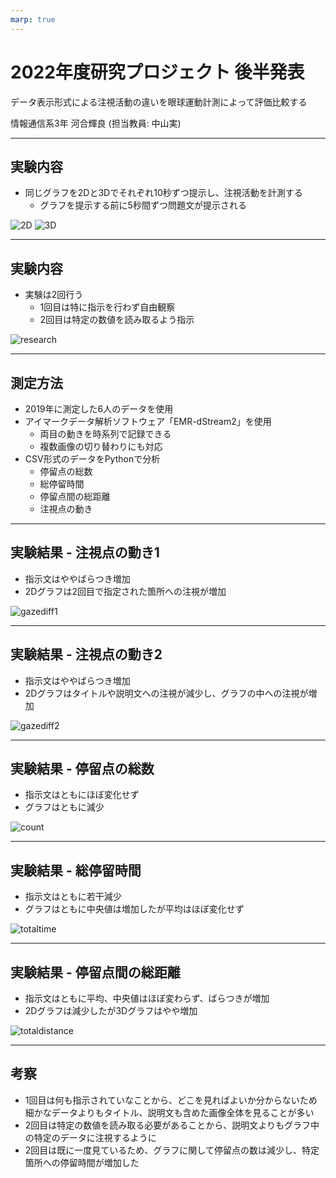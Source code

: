 ```yaml
---
marp: true
---
```


<!-- markdownlint-disable MD024-->

# 2022年度研究プロジェクト 後半発表

データ表示形式による注視活動の違いを眼球運動計測によって評価比較する

情報通信系3年 河合輝良 (担当教員: 中山実)

---

## 実験内容

- 同じグラフを2Dと3Dでそれぞれ10秒ずつ提示し、注視活動を計測する
  - グラフを提示する前に5秒間ずつ問題文が提示される

![2D](./../../assets/research-project2/Media003.png) ![3D](./../../assets/research-project2/Media002.png)

---

## 実験内容

- 実験は2回行う
  - 1回目は特に指示を行わず自由観察
  - 2回目は特定の数値を読み取るよう指示

![research](./../../assets/research-project2/research.png)

---

## 測定方法

- 2019年に測定した6人のデータを使用
- アイマークデータ解析ソフトウェア「EMR-dStream2」を使用
  - 両目の動きを時系列で記録できる
  - 複数画像の切り替わりにも対応
- CSV形式のデータをPythonで分析
  - 停留点の総数
  - 総停留時間
  - 停留点間の総距離
  - 注視点の動き

---

## 実験結果 - 注視点の動き1

- 指示文はややばらつき増加
- 2Dグラフは2回目で指定された箇所への注視が増加

![gazediff1](../../assets/research-project2/gazediff1.png)

<!-- group1/sub2/R -->

---

## 実験結果 - 注視点の動き2

- 指示文はややばらつき増加
- 2Dグラフはタイトルや説明文への注視が減少し、グラフの中への注視が増加

![gazediff2](../../assets/research-project2/gazediff2.png)

<!-- group1/sub2/R -->

---

## 実験結果 - 停留点の総数

- 指示文はともにほぼ変化せず
- グラフはともに減少

![count](./../../assets/research-project2/boxplot_fixation_count.png)

---

## 実験結果 - 総停留時間

- 指示文はともに若干減少
- グラフはともに中央値は増加したが平均はほぼ変化せず

![totaltime](../../assets/research-project2/boxplot_fixation_totaltime.png)

---

## 実験結果 - 停留点間の総距離

- 指示文はともに平均、中央値はほぼ変わらず、ばらつきが増加
- 2Dグラフは減少したが3Dグラフはやや増加

![totaldistance](../../assets/research-project2/boxplot_fixation_totaldistance.png)

---

## 考察

- 1回目は何も指示されていなことから、どこを見ればよいか分からないため細かなデータよりもタイトル、説明文も含めた画像全体を見ることが多い
- 2回目は特定の数値を読み取る必要があることから、説明文よりもグラフ中の特定のデータに注視するように
- 2回目は既に一度見ているため、グラフに関して停留点の数は減少し、特定箇所への停留時間が増加した
